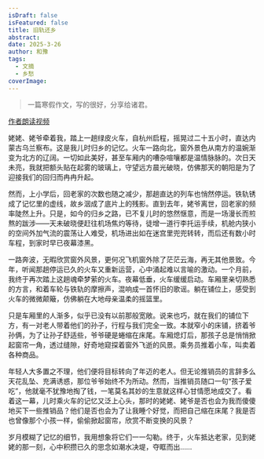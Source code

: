 ```yaml
---
isDraft: false
isFeatured: false
title: 旧轨还乡
abstract: 
date: 2025-3-26
author: 和豫
tags:
  - 文摘
  - 乡愁
coverImage:
---
```


> 一篇寒假作文，写的很好，分享给诸君。

[作者朗读视频](https://www.bilibili.com/video/av114217004833675)

姥姥、姥爷牵着我，踏上一趟绿皮火车，自杭州启程，摇晃过二十五小时，直达内蒙古乌兰察布。这是我儿时归乡的记忆。火车一路向北，窗外景色从南方的温婉渐变为北方的辽阔。一切如此美好，甚至车厢内的嘈杂喧嚷都是温情脉脉的。次日天未亮，我就把额头贴在起雾的玻璃上，守望远方晨光破晓，仿佛那天的朝阳是为了迎接我们的回归而冉冉升起。

然而，上小学后，回老家的次数也随之减少，那趟直达的列车也悄然停运。铁轨锈成了记忆里的虚线，故乡洇成了底片上的残影。直到去年，姥爷离世，回老家的频率陡然上升。只是，如今的归乡之路，已不复儿时的悠然惬意，而是一场漫长而煎熬的跋涉——天未破晓便赶往机场焦灼等待，徒增一道行李托运手续，机舱内狭小的空间外加气流的震荡让人难受，机场进出如在迷宫里兜兜转转，而后还有数小时车程，到家时早已夜幕漆黑。

一路奔波，无暇欣赏窗外风景，更何况飞机窗外除了茫茫云海，再无其他景致。今年，听闻那趟停运已久的火车又重新运营，心中涌起难以言喻的激动。一个月前，我终于再次踏上这趟魂牵梦萦的火车。夜幕低垂，火车缓缓启动。车厢里亲切熟悉的方言，和着车轮与铁轨的摩擦声，混响成一首怀旧的歌谣。躺在铺位上，感受到火车的微微颠簸，仿佛躺在大地母亲温柔的摇篮里。

只是车厢里的人渐多，似乎已没有以前那般宽敞。说来也巧，就在我们的铺位下方，有一对老人带着他们的孙子，行程与我们完全一致。本就窄小的床铺，挤着爷孙俩，为了让孙子舒适些，爷爷硬是蜷缩在床尾。车厢熄灯后，那孩子总是悄悄掀起窗帘一角，透过缝隙，好奇地窥探着窗外飞逝的风景。乘务员推着小车，叫卖着各种商品。

年轻人大多置之不理，他们便将目标转向了年迈的老人。但无论推销员的言辞多么天花乱坠、充满诱惑，那位爷爷始终不为所动。然而，当推销员随口一句“孩子爱吃”，他就毫不犹豫地掏了钱，一笔莫名其妙的生意就这样心甘情愿地成交了。看着这一幕，儿时乘火车的记忆又泛上心头，那时的姥姥、姥爷是否也会为我而傻傻地买下一些推销品？他们是否也会为了让我睡个好觉，而把自己缩在床尾？我是否也曾像那个小孩一样，偷偷掀起窗帘，欣赏不断变换的风景？

岁月模糊了记忆的细节，我用想象将它们一一勾勒。终于，火车抵达老家，见到姥姥的那一刻，心中积攒已久的思念如潮水决堤，夺眶而出……